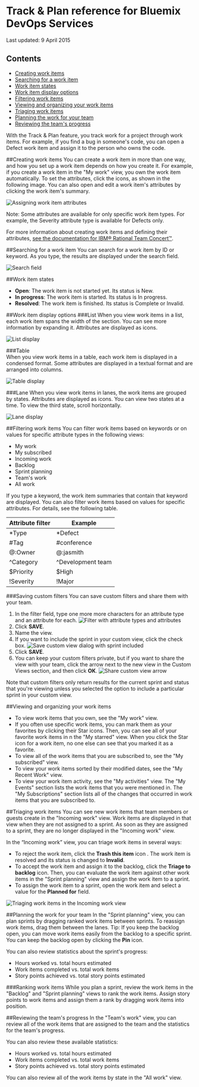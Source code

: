 [rtcWorkItemDoc]: http://www-01.ibm.com/support/knowledgecenter/SSYMRC_5.0.2/com.ibm.team.workitem.doc/topics/t_creating_work_items_web.html 

# Track & Plan reference for Bluemix DevOps Services

Last updated: 9 April 2015

## Contents
* [Creating work items](#creatingwis)
* [Searching for a work item](#searchingwis)
* [Work item states](#wistates)
* [Work item display options](#widisplay)
* [Filtering work items](#filteringwis)
* [Viewing and organizing your work items](#organizingwis)
* [Triaging work items](#triaging)
* [Planning the work for your team](#planning)
* [Reviewing the team's progress](#progress)

With the Track & Plan feature, you track work for a project through work items. For example, if you find a bug in someone's code, you can open a Defect work item and assign it to the person who owns the code. 

<a name='creatingwis'></a>
##Creating work items
You can create a work item in more than one way, and how you set up a work item depends on how you create it. For example, if you create a work item in the "My work" view, you own the work item automatically. To set the attributes, click the icons, as shown in the following image. You can also open and edit a work item's attributes by clicking the work item's summary. 

![Assigning work item attributes](images/work_item_attributes.png)

Note: Some attributes are available for only specific work item types. For example, the Severity attribute type is available for Defects only.

For more information about creating work items and defining their attributes, [see the documentation for IBM&reg; Rational Team Concert&#8482;][rtcWorkItemDoc]. 

<a name='searchingwis'></a>
##Searching for a work item
You can search for a work item by ID or keyword. As you type, the results are displayed under the search field.

![Search field](images/search.png)

<a name='wistates'></a>
##Work item states
- **Open**: The work item is not started yet. Its status is New.
- **In progress**: The work item is started. Its status is In progress.
- **Resolved**: The work item is finished. Its status is Complete or Invalid.

<a name='widisplay'></a>
##Work item display options
###List 
When you view work items in a list, each work item spans the width of the section. You can see more information by expanding it. Attributes are displayed as icons.

![List display](images/list_view.png)

###Table  
When you view work items in a table, each work item is displayed in a condensed format. Some attributes are displayed in a textual format and are arranged into columns.

![Table display](images/table_view.png)

###Lane 
When you view work items in lanes, the work items are grouped by states. Attributes are displayed as icons. You can view two states at a time. To view the third state, scroll horizontally.

![Lane display](images/lane_view.png)

<a name='filteringwis'></a>
##Filtering work items
You can filter work items based on keywords or on values for specific attribute types in the following views:
- My work
- My subscribed
- Incoming work
- Backlog
- Sprint planning
- Team's work
- All work

If you type a keyword, the work item summaries that contain that keyword are displayed. You can also filter work items based on values for specific attributes. For details, see the following table.

| Attribute filter |Example | 
|-------|-------|
|*Type  | *Defect |
|#Tag  | #conference| 
|@:Owner  | @:jasmith|
|^Category|^Development team|
|$Priority|$High|
|!Severity|!Major|

###Saving custom filters
You can save custom filters and share them with your team. 
1. In the filter field, type one more more characters for an attribute type and an attribute for each.
![Filter with attribute types and attributes](images/filterAttributes.png)
2. Click **SAVE**.
3. Name the view.
4. If you want to include the sprint in your custom view, click the check box.
![Save custom view dialog with sprint included](images/filterIncludeSprints.png)
5. Click **SAVE**. 
6. You can keep your custom filters private, but if you want to share the view with your team, click the arrow next to the new view in the Custom Views section, and then click **OK**.
![Share custom view arrow](images/filterShare.png)

Note that custom filters only return results for the current sprint and status that you're viewing unless you selected the option to include a particular sprint in your custom view.



<a name='organizingwis'></a>
##Viewing and organizing your work items

- To view work items that you own, see the "My work" view. 
- If you often use specific work items, you can mark them as your favorites by clicking their Star icons. Then, you can see all of your favorite work items in n the "My starred" view. When you click the Star icon for a work item, no one else can see that you marked it as a favorite.  
- To view all of the work items that you are subscribed to, see the "My subscribed" view.
- To view your work items sorted by their modified dates, see the "My Recent Work" view.
- To view your work item activity, see the "My activities" view. The "My Events" section lists the work items that you were mentioned in. The "My Subscriptions" section lists all of the changes that occurred in work items that you are subscribed to.



<a name='triaging'></a>
##Triaging work items
You can see new work items that team members or guests create in the "Incoming work" view. Work items are displayed in that view when they are not assigned to a sprint. As soon as they are assigned to a sprint, they are no longer displayed in the "Incoming work" view.

In the “Incoming work” view, you can triage work items in several ways: 
- To reject the work item, click the **Trash this item** icon . The work item is resolved and its status is changed to **Invalid**.
- To accept the work item and assign it to the backlog, click the **Triage to backlog** icon. Then, you can evaluate the work item against other work items in the "Sprint planning" view and assign the work item to a sprint.
- To assign the work item to a sprint, open the work item and select a value for the **Planned for** field.

![Triaging work items in the Incoming work view](images/incoming_work_attributes.png)


<a name='planning'></a>
##Planning the work for your team
In the "Sprint planning" view, you can plan sprints by dragging ranked work items between sprints. To reassign work items, drag them between the lanes.  Tip: If you keep the backlog open, you can move work items easily from the backlog to a specific sprint. You can keep the backlog open by clicking the **Pin** icon.

You can also review statistics about the sprint's progress:
- Hours worked vs. total hours estimated
- Work items completed vs. total work items
- Story points achieved vs. total story points estimated

###Ranking work items
While you plan a sprint, review the work items in the "Backlog" and "Sprint planning" views to rank the work items. Assign story points to work items and  assign them a rank by dragging work items into position.


<a name='progress'></a>
##Reviewing the team's progress
In the "Team's work" view, you can review all of the work items that are assigned to the team and the statistics for the team's progress.

You can also review these available statistics:
- Hours worked vs. total hours estimated
- Work items completed vs. total work items
- Story points achieved vs. total story points estimated

You can also review all of the work items by state in the "All work" view.

